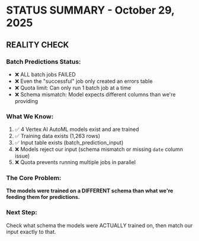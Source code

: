 # STATUS SUMMARY - October 29, 2025

## REALITY CHECK

### Batch Predictions Status:
- ❌ ALL batch jobs FAILED
- ❌ Even the "successful" job only created an errors table
- ❌ Quota limit: Can only run 1 batch job at a time
- ❌ Schema mismatch: Model expects different columns than we're providing

### What We Know:
1. ✅ 4 Vertex AI AutoML models exist and are trained
2. ✅ Training data exists (1,263 rows)
3. ✅ Input table exists (batch_prediction_input)
4. ❌ Models reject our input (schema mismatch or missing `date` column issue)
5. ❌ Quota prevents running multiple jobs in parallel

### The Core Problem:
**The models were trained on a DIFFERENT schema than what we're feeding them for predictions.**

### Next Step:
Check what schema the models were ACTUALLY trained on, then match our input exactly to that.

